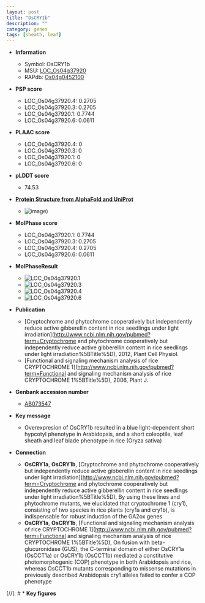 ```yaml
---
layout: post
title: "OsCRY1b"
description: ""
category: genes
tags: [sheath, leaf]
---
```


* **Information**  
    + Symbol: OsCRY1b  
    + MSU: [LOC_Os04g37920](http://rice.plantbiology.msu.edu/cgi-bin/ORF_infopage.cgi?orf=LOC_Os04g37920)  
    + RAPdb: [Os04g0452100](http://rapdb.dna.affrc.go.jp/viewer/gbrowse_details/irgsp1?name=Os04g0452100)  

* **PSP score**  
    + LOC_Os04g37920.4: 0.2705 
    + LOC_Os04g37920.3: 0.2705 
    + LOC_Os04g37920.1: 0.7744 
    + LOC_Os04g37920.6: 0.0611 

* **PLAAC score**  
    + LOC_Os04g37920.4: 0 
    + LOC_Os04g37920.3: 0 
    + LOC_Os04g37920.1: 0 
    + LOC_Os04g37920.6: 0 

* **pLDDT score**
    + 74.53

* **[Protein Structure from AlphaFold and UniProt](https://www.uniprot.org/uniprotkb/Q0JCS3/entry#structure)**
    + ![image](https://ricepsp.github.io/images/Q0/AF-Q0JCS3-F1.png))

* **MolPhase score**
    + LOC_Os04g37920.1: 0.7744
    + LOC_Os04g37920.3: 0.2705
    + LOC_Os04g37920.4: 0.2705
    + LOC_Os04g37920.6: 0.0611

* **MolPhaseResult**
    + ![LOC_Os04g37920.1](https://ricepsp.github.io/pictures/LOC_Os04g/LOC_Os04g37920.1.png)
    + ![LOC_Os04g37920.3](https://ricepsp.github.io/pictures/LOC_Os04g/LOC_Os04g37920.3.png)
    + ![LOC_Os04g37920.4](https://ricepsp.github.io/pictures/LOC_Os04g/LOC_Os04g37920.4.png)
    + ![LOC_Os04g37920.6](https://ricepsp.github.io/pictures/LOC_Os04g/LOC_Os04g37920.6.png)

* **Publication**  
    + [Cryptochrome and phytochrome cooperatively but independently reduce active gibberellin content in rice seedlings under light irradiation](http://www.ncbi.nlm.nih.gov/pubmed?term=Cryptochrome and phytochrome cooperatively but independently reduce active gibberellin content in rice seedlings under light irradiation%5BTitle%5D), 2012, Plant Cell Physiol.
    + [Functional and signaling mechanism analysis of rice CRYPTOCHROME 1](http://www.ncbi.nlm.nih.gov/pubmed?term=Functional and signaling mechanism analysis of rice CRYPTOCHROME 1%5BTitle%5D), 2006, Plant J.

* **Genbank accession number**  
    + [AB073547](http://www.ncbi.nlm.nih.gov/nuccore/AB073547)

* **Key message**  
    + Overexpresion of OsCRY1b resulted in a blue light-dependent short hypcotyl phenotype in Arabidopsis, and a short coleoptile, leaf sheath and leaf blade phenotype in rice (Oryza sativa)

* **Connection**  
    + __OsCRY1a__, __OsCRY1b__, [Cryptochrome and phytochrome cooperatively but independently reduce active gibberellin content in rice seedlings under light irradiation](http://www.ncbi.nlm.nih.gov/pubmed?term=Cryptochrome and phytochrome cooperatively but independently reduce active gibberellin content in rice seedlings under light irradiation%5BTitle%5D), By using these lines and phytochrome mutants, we elucidated that cryptochrome 1 (cry1), consisting of two species in rice plants (cry1a and cry1b), is indispensable for robust induction of the GA2ox genes
    + __OsCRY1a__, __OsCRY1b__, [Functional and signaling mechanism analysis of rice CRYPTOCHROME 1](http://www.ncbi.nlm.nih.gov/pubmed?term=Functional and signaling mechanism analysis of rice CRYPTOCHROME 1%5BTitle%5D), On fusion with beta-glucuronidase (GUS), the C-terminal domain of either OsCRY1a (OsCCT1a) or OsCRY1b (OsCCT1b) mediated a constitutive photomorphogenic (COP) phenotype in both Arabidopsis and rice, whereas OsCCT1b mutants corresponding to missense mutations in previously described Arabidopsis cry1 alleles failed to confer a COP phenotype

[//]: # * **Key figures**  



